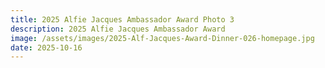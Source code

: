 ```yaml
---
title: 2025 Alfie Jacques Ambassador Award Photo 3
description: 2025 Alfie Jacques Ambassador Award
image: /assets/images/2025-Alf-Jacques-Award-Dinner-026-homepage.jpg
date: 2025-10-16
---
```


